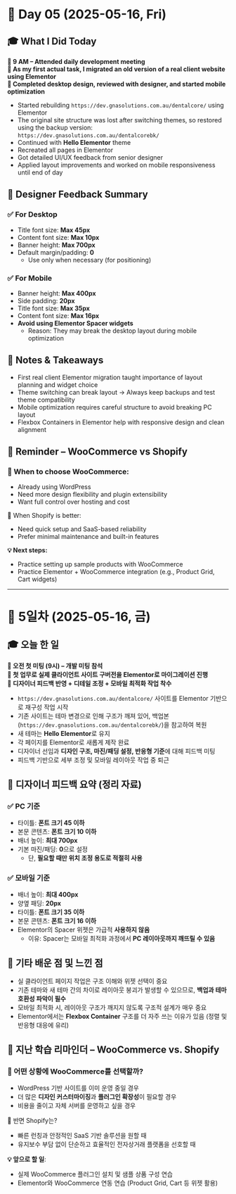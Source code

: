 # 📅 Day 05 (2025-05-16, Fri)

## 🎓 What I Did Today

**📌 9 AM – Attended daily development meeting**  
**📌 As my first actual task, I migrated an old version of a real client website using Elementor**  
**📌 Completed desktop design, reviewed with designer, and started mobile optimization**

- Started rebuilding `https://dev.gnasolutions.com.au/dentalcore/` using Elementor  
- The original site structure was lost after switching themes, so restored using the backup version: `https://dev.gnasolutions.com.au/dentalcorebk/`  
- Continued with **Hello Elementor** theme  
- Recreated all pages in Elementor  
- Got detailed UI/UX feedback from senior designer  
- Applied layout improvements and worked on mobile responsiveness until end of day

## 🧠 Designer Feedback Summary

### ✅ For Desktop
- Title font size: **Max 45px**  
- Content font size: **Max 10px**  
- Banner height: **Max 700px**  
- Default margin/padding: **0**
  - Use only when necessary (for positioning)

### ✅ For Mobile
- Banner height: **Max 400px**  
- Side padding: **20px**  
- Title font size: **Max 35px**  
- Content font size: **Max 16px**  
- **Avoid using Elementor Spacer widgets**
  - Reason: They may break the desktop layout during mobile optimization

## 📝 Notes & Takeaways

- First real client Elementor migration taught importance of layout planning and widget choice  
- Theme switching can break layout → Always keep backups and test theme compatibility  
- Mobile optimization requires careful structure to avoid breaking PC layout  
- Flexbox Containers in Elementor help with responsive design and clean alignment

## 🔁 Reminder – WooCommerce vs Shopify

### 📌 When to choose WooCommerce:

- Already using WordPress  
- Need more design flexibility and plugin extensibility  
- Want full control over hosting and cost

📌 When Shopify is better:

- Need quick setup and SaaS-based reliability  
- Prefer minimal maintenance and built-in features

**💡 Next steps:**  
- Practice setting up sample products with WooCommerce  
- Practice Elementor + WooCommerce integration (e.g., Product Grid, Cart widgets)

---

# 📅 5일차 (2025-05-16, 금)

## 🎓 오늘 한 일

**📌 오전 첫 미팅 (9시) – 개발 미팅 참석**  
**📌 첫 업무로 실제 클라이언트 사이트 구버전을 Elementor로 마이그레이션 진행**  
**📌 디자이너 피드백 반영 + 디테일 조정 + 모바일 최적화 작업 착수**  

- `https://dev.gnasolutions.com.au/dentalcore/` 사이트를 Elementor 기반으로 재구성 작업 시작  
- 기존 사이트는 테마 변경으로 인해 구조가 깨져 있어, 백업본(`https://dev.gnasolutions.com.au/dentalcorebk/`)을 참고하여 복원  
- 새 테마는 **Hello Elementor**로 유지  
- 각 페이지를 Elementor로 새롭게 제작 완료  
- 디자이너 선임과 **디자인 구조, 마진/패딩 설정, 반응형 기준**에 대해 피드백 미팅  
- 피드백 기반으로 세부 조정 및 모바일 레이아웃 작업 중 퇴근

## 🧠 디자이너 피드백 요약 (정리 자료)

### ✅ PC 기준  
- 타이틀: **폰트 크기 45 이하**  
- 본문 콘텐츠: **폰트 크기 10 이하**  
- 배너 높이: **최대 700px**  
- 기본 마진/패딩: **0**으로 설정  
  - 단, **필요할 때만 위치 조정 용도로 적절히 사용**

### ✅ 모바일 기준  
- 배너 높이: **최대 400px**  
- 양옆 패딩: **20px**  
- 타이틀: **폰트 크기 35 이하**  
- 본문 콘텐츠: **폰트 크기 16 이하**  
- Elementor의 Spacer 위젯은 가급적 **사용하지 않음**  
  - 이유: Spacer는 모바일 최적화 과정에서 **PC 레이아웃까지 깨뜨릴 수 있음**

## 📝 기타 배운 점 및 느낀 점

- 실 클라이언트 페이지 작업은 구조 이해와 위젯 선택이 중요  
- 기존 테마와 새 테마 간의 차이로 레이아웃 붕괴가 발생할 수 있으므로, **백업과 테마 호환성 파악이 필수**  
- 모바일 최적화 시, 레이아웃 구조가 깨지지 않도록 구조적 설계가 매우 중요  
- Elementor에서는 **Flexbox Container** 구조를 더 자주 쓰는 이유가 있음 (정렬 및 반응형 대응에 유리)

## 🔁 지난 학습 리마인더 – WooCommerce vs. Shopify  

### 📌 어떤 상황에 WooCommerce를 선택할까?

- WordPress 기반 사이트를 이미 운영 중일 경우  
- 더 많은 **디자인 커스터마이징**과 **플러그인 확장성**이 필요할 경우  
- 비용을 줄이고 자체 서버를 운영하고 싶을 경우  

📌 반면 Shopify는?

- 빠른 런칭과 안정적인 SaaS 기반 솔루션을 원할 때  
- 유지보수 부담 없이 단순하고 효율적인 전자상거래 플랫폼을 선호할 때

**💡 앞으로 할 일**:  
- 실제 WooCommerce 플러그인 설치 및 샘플 상품 구성 연습  
- Elementor와 WooCommerce 연동 연습 (Product Grid, Cart 등 위젯 활용)

